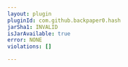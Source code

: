```yaml
---
layout: plugin
pluginId: com.github.backpaper0.hash
jarSha1: INVALID
isJarAvailable: true
error: NONE
violations: []

---
```

